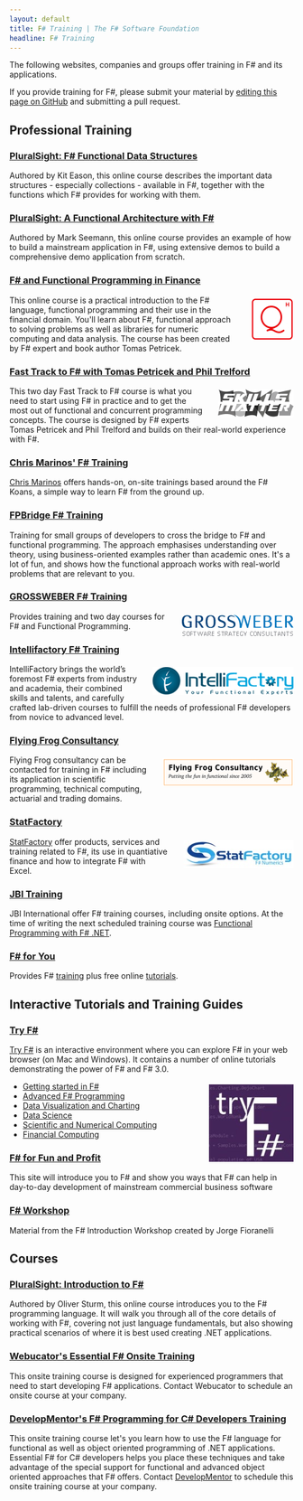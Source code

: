 ```yaml
---
layout: default
title: F# Training | The F# Software Foundation
headline: F# Training
---
```


The following websites, companies and groups offer training in F# and its applications.

If you provide training for F#, please submit your material by [editing this page on GitHub](https://github.com/fsharp/fsfoundation/edit/gh-pages/training/index.md) and submitting a pull request.

## Professional Training


### [PluralSight: F# Functional Data Structures](http://pluralsight.com/training/Courses/TableOfContents/fsharp-functional-data-structures)

Authored by Kit Eason, this online course describes the important data structures - especially collections - available in F#, 
together with the functions which F# provides for working with them.

### [PluralSight: A Functional Architecture with F#](http://pluralsight.com/training/Courses/TableOfContents/functional-architecture-fsharp)

Authored by Mark Seemann, this online course provides an example of how to build a mainstream application in F#, using 
extensive demos to build a comprehensive demo application from scratch.

### [F# and Functional Programming in Finance](http://quantshub.com/qhworkshopview/42)

<img src="/img/sup/quantshub.png" style="float:right;margin:5px 0px 5px 25px;" />

This online course is a practical introduction to the F# language, functional programming and their use in the financial domain. 
You'll learn about F#, functional approach to solving problems as well as libraries for numeric computing and data analysis. 
The course has been created by F# expert and book author Tomas Petricek.

### [Fast Track to F# with Tomas Petricek and Phil Trelford](http://skillsmatter.com/course/home/tomas-petricek-phil-trelford-fast-track-to-fsharp)

<img src="/img/sup/skillsmatter.png" style="float:right;margin:5px 0px 5px 25px;" />

This two day Fast Track to F# course is what you need to start using F# in practice and to get the most out 
of functional and concurrent programming concepts. The course is designed by F# experts Tomas Petricek 
and Phil Trelford and builds on their real-world experience with F#.

### [Chris Marinos' F# Training](http://chrismarinos.com/about/)

[Chris Marinos](http://chrismarinos.com/about/) offers hands-on, on-site trainings based around 
the F# Koans, a simple way to learn F# from the ground up.

### [FPBridge F# Training](http://fpbridge.co.uk/training.html)

Training for small groups of developers to cross the bridge to F# and functional programming.
The approach emphasises under­standing over theory, using business-oriented examples rather than academic ones. 
It's a lot of fun, and shows how the functional approach works with real-world problems that are relevant to you. 

### [GROSSWEBER F# Training](http://grossweber.com/trainings/methodik/funktionale-programmierung-mit-f-sharp/)

<img src="/img/sup/grossweber.png" style="float:right;margin:5px 0px 5px 25px;" />

Provides training and two day courses for F# and Functional Programming.

### [Intellifactory F# Training](http://intellifactory.com/Training.aspx)

<img src="/img/sup/intelli.gif" style="float:right;margin:5px 0px 5px 25px;" />

IntelliFactory brings the world’s foremost F# experts from industry and academia, their combined 
skills and talents, and carefully crafted lab-driven courses to fulfill the needs of professional 
F# developers from novice to advanced level.

### [Flying Frog Consultancy](http://www.ffconsultancy.com/)

<img src="/img/sup/ffconsultancy.png" style="float:right;margin:5px 0px 5px 25px;" />

Flying Frog consultancy can be contacted for training in F# including its application in scientific programming, 
technical computing, actuarial and trading domains.

### [StatFactory](http://www.statfactory.co.uk/)

<img src="/img/sup/statfactory.jpg" style="float:right;margin:5px 0px 5px 25px;" />

[StatFactory](http://www.statfactory.co.uk/) offer products, services and training related to F#, its use
in quantiative finance and how to integrate F# with Excel.

### [JBI Training](http://www.jbinternational.co.uk/course/307/f-net-training-course-class-london-uk)

JBI International offer F# training courses, including onsite options. At the time of writing the
next scheduled training course was [Functional Programming with F# .NET](http://www.jbinternational.co.uk/course/307/f-net-training-course-class-london-uk).

### [F# for You](http://fsharp4u.com/training/)

Provides F# [training](http://fsharp4u.com/training/) plus free online [tutorials](http://fsharp4u.com/).


## Interactive Tutorials and Training Guides

### [Try F#](http://www.tryfsharp.org) 

[Try F#](http://www.tryfsharp.org) is an interactive environment where you can
explore F# in your web browser (on Mac and Windows). It contains a number
of online tutorials demonstrating the power of F# and F# 3.0.



<img src="/about/files/tryfsharp.jpg" style="float:right;margin:5px 0px 5px 25px;" />

 * [Getting started in F#](http://www.tryfsharp.org/Learn/getting-started)
 * [Advanced F# Programming](http://www.tryfsharp.org/Learn/advanced-programming)
 * [Data Visualization and Charting](http://www.tryfsharp.org/Learn/data-visualization)
 * [Data Science](http://www.tryfsharp.org/Learn/data-science)
 * [Scientific and Numerical Computing](http://www.tryfsharp.org/Learn/scientific-computing)
 * [Financial Computing](http://www.tryfsharp.org/Learn/financial-computing)
 

### [F# for Fun and Profit](http://fsharpforfunandprofit.com/)

This site will introduce you to F# and show you ways that F# can help in day-to-day development
of mainstream commercial business software


### [F# Workshop](http://fsharpworkshop.com/)

Material from the F# Introduction Workshop created by Jorge Fioranelli


## Courses

### [PluralSight: Introduction to F#](http://pluralsight.com/training/Courses/TableOfContents/fsintro)

Authored by Oliver Sturm, this online course introduces you to the F# programming language. It will walk you through all of 
the core details of working with F#, covering not just language fundamentals, but also showing practical 
scenarios of where it is best used creating .NET applications. 

### [Webucator's Essential F# Onsite Training](http://www.webucator.com/microsoft/course/essential-fsharp-programming.cfm)

This onsite training course is designed for experienced programmers that need to start developing F# applications.
Contact Webucator to schedule an onsite course at your company.

### [DevelopMentor's F# Programming for C# Developers Training](http://www.develop.com/training-course/fsharp-for-csharp-developers-training)

This onsite training course let's you learn how to use the F# language for functional as
well as object oriented programming of .NET applications. 
Essential F# for C# developers helps you place these techniques and 
take advantage of the special support for functional and advanced object oriented approaches that F# offers.
Contact [DevelopMentor](http://www.develop.com/training-course/fsharp-for-csharp-developers-training) to 
schedule this onsite training course at your company.
